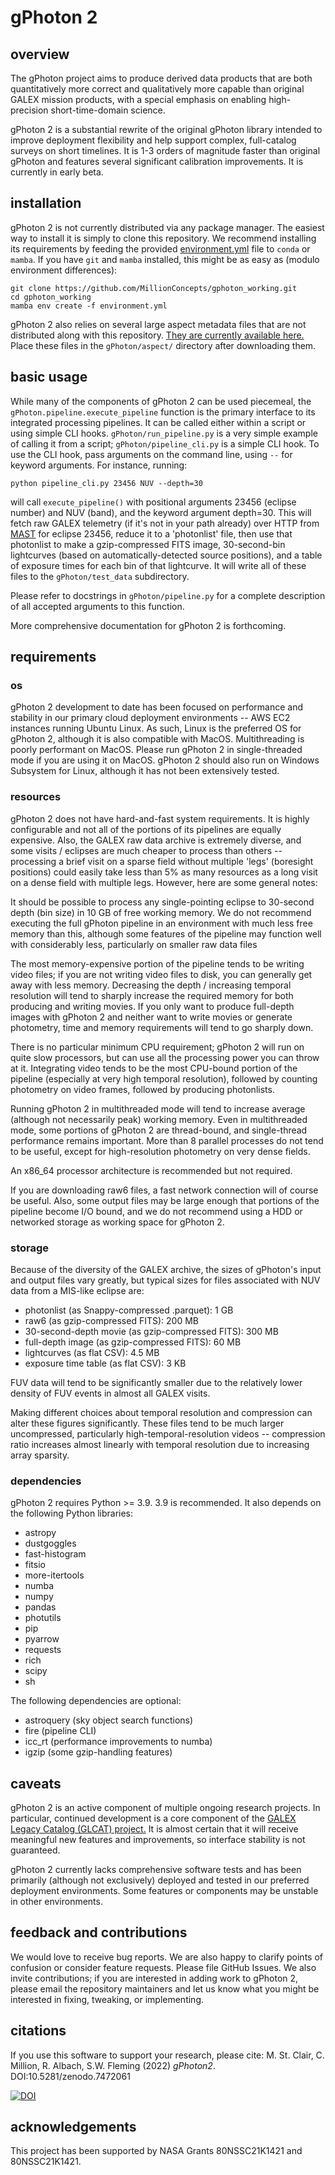 # gPhoton 2

## overview
The gPhoton project aims to produce derived data products that are both quantitatively 
more correct and qualitatively more capable than 
original GALEX mission products, with a special emphasis on enabling high-precision 
short-time-domain science. 

gPhoton 2 is a substantial rewrite of the original gPhoton library intended to 
improve deployment flexibility and help support complex, full-catalog
surveys on short timelines. It is 1-3 orders of magnitude faster than
original gPhoton and features several significant calibration improvements. 
It is currently in early beta.

## installation

gPhoton 2 is not currently distributed via any package manager. The easiest 
way to install it is simply to clone this repository. We recommend installing 
its requirements by feeding the provided [environment.yml](environment.yml) 
file to `conda` or `mamba`. If you have `git` and `mamba` 
installed, this might be as easy as (modulo environment differences):
```
git clone https://github.com/MillionConcepts/gphoton_working.git
cd gphoton_working
mamba env create -f environment.yml
```

gPhoton 2 also relies on several large aspect metadata files that are not 
distributed along with this repository. 
[They are currently available here.](https://drive.google.com/drive/u/1/folders/1aPfLKsZM8x5Pxji0Lh3dUblpo9dyt1IW)
Place these files in the `gPhoton/aspect/` directory after downloading
them.

## basic usage

While many of the components of gPhoton 2 can be used piecemeal, the 
`gPhoton.pipeline.execute_pipeline` function is the primary interface to its
integrated processing pipelines. It can be called either within a script
or using simple CLI hooks. `gPhoton/run_pipeline.py` is a very simple 
example of calling it from a script; `gPhoton/pipeline_cli.py` is a simple
CLI hook. To use the CLI hook, pass arguments on the command line, using `--`
for keyword arguments. For instance, running:

`python pipeline_cli.py 23456 NUV --depth=30`

will call `execute_pipeline()` with positional arguments 23456 
(eclipse number) and NUV (band), and the keyword argument depth=30. This will
fetch raw GALEX telemetry (if it's not in your path already) over HTTP from 
[MAST](https://mast.stsci.edu/portal/Mashup/Clients/Mast/Portal.html)
for eclipse 23456, reduce it to a 'photonlist' file, then use that photonlist 
to make a gzip-compressed FITS image, 30-second-bin lightcurves (based on 
automatically-detected source positions), and a table of 
exposure times for each bin of that lightcurve. It will write all of these
files to the `gPhoton/test_data` subdirectory.
 
Please refer to docstrings in `gPhoton/pipeline.py` for a complete description
of all accepted arguments to this function.

More comprehensive documentation for gPhoton 2 is forthcoming.

## requirements

### os
gPhoton 2 development to date has been focused on performance and stability in our 
primary cloud deployment environments -- AWS EC2 instances running Ubuntu
Linux. As such, Linux is the preferred OS for gPhoton 2, although it is also
compatible with MacOS. Multithreading is poorly performant on MacOS. Please 
run gPhoton 2 in single-threaded mode if you are using it on MacOS. gPhoton 2
should also run on Windows Subsystem for Linux, although it has not been 
extensively tested.

### resources
gPhoton 2 does not have hard-and-fast system requirements. It is highly 
configurable and not all of the portions of its pipelines are equally 
expensive. Also, the GALEX raw data archive is extremely diverse, and some
visits / eclipses are much cheaper to process than others -- processing a 
brief visit on a sparse field without multiple 'legs' (boresight positions) 
could easily take less than 5% as many resources as a long visit on a dense 
field with multiple legs. However, here are some general notes:

It should be possible to process any single-pointing eclipse to 30-second 
depth (bin size) in 10 GB of free working memory.
We do not recommend executing the full gPhoton pipeline in an environment 
with much less free memory than this, although some features of the pipeline 
may function well with considerably less, particularly on smaller raw data files 

The most memory-expensive portion of the pipeline tends to be writing 
video files; if you are not writing video files to disk, you can generally
get away with less memory. Decreasing the depth / increasing temporal 
resolution will tend to sharply increase the required memory for both 
producing and writing movies. If you only want to produce 
full-depth images with gPhoton 2 and neither want to write movies or generate 
photometry, time and memory requirements will tend to go sharply down.

There is no particular minimum CPU requirement; gPhoton 2 will run on
quite slow processors, but can use all the processing power you can throw
at it. Integrating video tends to be the most CPU-bound portion of the
pipeline (especially at very high temporal resolution), followed by counting
photometry on video frames, followed by producing photonlists.

Running gPhoton 2 in multithreaded mode will tend to increase average 
(although not necessarily peak) working memory. Even in multithreaded mode, 
some portions of gPhoton 2 are thread-bound, and single-thread performance 
remains important. More than 8 parallel processes do not tend to be
useful, except for high-resolution photometry on very dense fields. 

An x86_64 processor architecture is recommended but not required.

If you are downloading raw6 files, a fast network connection will of course
be useful. Also, some output files may be large enough that portions of the 
pipeline become I/O bound, and we do not recommend using a HDD or networked
storage as working space for gPhoton 2.

### storage

Because of the diversity of the GALEX archive, the sizes of gPhoton's input
and output files vary greatly, but typical sizes for files associated with 
NUV data from a MIS-like eclipse are:
* photonlist (as Snappy-compressed .parquet): 1 GB
* raw6 (as gzip-compressed FITS): 200 MB
* 30-second-depth movie (as gzip-compressed FITS): 300 MB
* full-depth image (as gzip-compressed FITS): 60 MB
* lightcurves (as flat CSV): 4.5 MB
* exposure time table (as flat CSV): 3 KB

FUV data will tend to be significantly smaller due to the relatively lower
density of FUV events in almost all GALEX visits.

Making different choices about temporal resolution and compression can
alter these figures significantly. These files tend to be much larger 
uncompressed, particularly high-temporal-resolution videos -- compression
ratio increases almost linearly with temporal resolution due to increasing
array sparsity.

### dependencies

gPhoton 2 requires Python >= 3.9. 3.9 is recommended. It also depends 
on the following Python libraries:
* astropy
* dustgoggles
* fast-histogram
* fitsio
* more-itertools
* numba
* numpy
* pandas
* photutils
* pip
* pyarrow
* requests
* rich
* scipy
* sh

The following dependencies are optional:
* astroquery (sky object search functions)
* fire (pipeline CLI)
* icc_rt (performance improvements to numba)
* igzip (some gzip-handling features)

## caveats

gPhoton 2 is an active component of multiple ongoing research projects. In 
particular, continued development is a core component of the [GALEX Legacy 
Catalog (GLCAT) project.](https://www.millionconcepts.com/documents/glcat_adap_trimmed.pdf)
It is almost certain that it will receive meaningful new features and 
improvements, so interface stability is not guaranteed.

gPhoton 2 currently lacks comprehensive software tests and has been primarily 
(although not exclusively) deployed and tested in our preferred deployment
environments. Some features or components may be unstable in other 
environments.

## feedback and contributions

We would love to receive bug reports. We are also happy to clarify points of 
confusion or consider feature requests. Please file GitHub Issues. We 
also invite contributions; if you are interested in adding work to gPhoton 2, 
please email the repository maintainers and let us know what you might be 
interested in fixing, tweaking, or implementing.

## citations
If you use this software to support your research, please cite:
M. St. Clair, C. Million, R. Albach, S.W. Fleming (2022) _gPhoton2_. DOI:10.5281/zenodo.7472061

[![DOI](https://zenodo.org/badge/383023797.svg)](https://zenodo.org/badge/latestdoi/383023797)

## acknowledgements
This project has been supported by NASA Grants 80NSSC21K1421 and 80NSSC21K1421.
